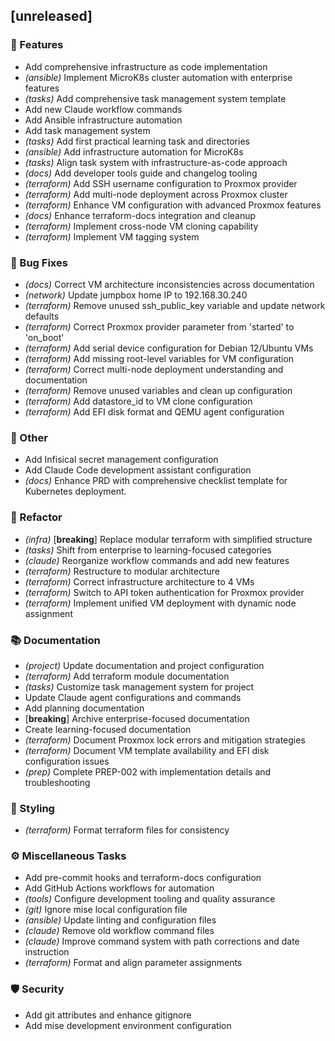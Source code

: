 ## [unreleased]

### 🚀 Features

- Add comprehensive infrastructure as code implementation
- *(ansible)* Implement MicroK8s cluster automation with enterprise features
- *(tasks)* Add comprehensive task management system template
- Add new Claude workflow commands
- Add Ansible infrastructure automation
- Add task management system
- *(tasks)* Add first practical learning task and directories
- *(ansible)* Add infrastructure automation for MicroK8s
- *(tasks)* Align task system with infrastructure-as-code approach
- *(docs)* Add developer tools guide and changelog tooling
- *(terraform)* Add SSH username configuration to Proxmox provider
- *(terraform)* Add multi-node deployment across Proxmox cluster
- *(terraform)* Enhance VM configuration with advanced Proxmox features
- *(docs)* Enhance terraform-docs integration and cleanup
- *(terraform)* Implement cross-node VM cloning capability
- *(terraform)* Implement VM tagging system

### 🐛 Bug Fixes

- *(docs)* Correct VM architecture inconsistencies across documentation
- *(network)* Update jumpbox home IP to 192.168.30.240
- *(terraform)* Remove unused ssh_public_key variable and update network defaults
- *(terraform)* Correct Proxmox provider parameter from 'started' to 'on_boot'
- *(terraform)* Add serial device configuration for Debian 12/Ubuntu VMs
- *(terraform)* Add missing root-level variables for VM configuration
- *(terraform)* Correct multi-node deployment understanding and documentation
- *(terraform)* Remove unused variables and clean up configuration
- *(terraform)* Add datastore_id to VM clone configuration
- *(terraform)* Add EFI disk format and QEMU agent configuration

### 💼 Other

- Add Infisical secret management configuration
- Add Claude Code development assistant configuration
- *(docs)* Enhance PRD with comprehensive checklist template for Kubernetes deployment.

### 🚜 Refactor

- *(infra)* [**breaking**] Replace modular terraform with simplified structure
- *(tasks)* Shift from enterprise to learning-focused categories
- *(claude)* Reorganize workflow commands and add new features
- *(terraform)* Restructure to modular architecture
- *(terraform)* Correct infrastructure architecture to 4 VMs
- *(terraform)* Switch to API token authentication for Proxmox provider
- *(terraform)* Implement unified VM deployment with dynamic node assignment

### 📚 Documentation

- *(project)* Update documentation and project configuration
- *(terraform)* Add terraform module documentation
- *(tasks)* Customize task management system for project
- Update Claude agent configurations and commands
- Add planning documentation
- [**breaking**] Archive enterprise-focused documentation
- Create learning-focused documentation
- *(terraform)* Document Proxmox lock errors and mitigation strategies
- *(terraform)* Document VM template availability and EFI disk configuration issues
- *(prep)* Complete PREP-002 with implementation details and troubleshooting

### 🎨 Styling

- *(terraform)* Format terraform files for consistency

### ⚙️ Miscellaneous Tasks

- Add pre-commit hooks and terraform-docs configuration
- Add GitHub Actions workflows for automation
- *(tools)* Configure development tooling and quality assurance
- *(git)* Ignore mise local configuration file
- *(ansible)* Update linting and configuration files
- *(claude)* Remove old workflow command files
- *(claude)* Improve command system with path corrections and date instruction
- *(terraform)* Format and align parameter assignments

### 🛡️ Security

- Add git attributes and enhance gitignore
- Add mise development environment configuration
